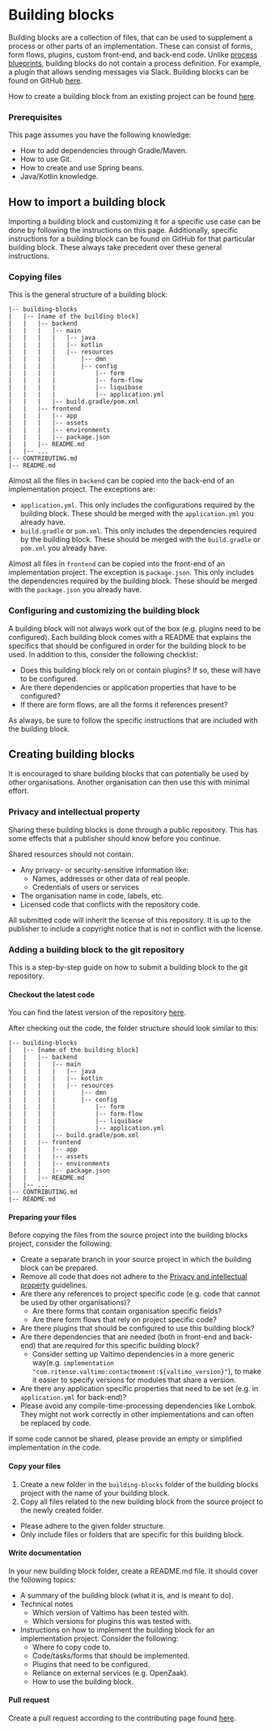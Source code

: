 # Building blocks

Building blocks are a collection of files, that can be used to supplement a process or other parts of an implementation.
These can consist of forms, form flows, plugins, custom front-end, and back-end code. Unlike [process blueprints](blueprints.md),
building blocks do not contain a process definition. For example, a plugin that allows sending messages via Slack.
Building blocks can be found on GitHub [here](https://github.com/generiekzaakafhandelcomponent/Bouwblokken).

How to create a building block from an existing project can be found [here](#creating-building-blocks).

### Prerequisites

This page assumes you have the following knowledge:
* How to add dependencies through Gradle/Maven.
* How to use Git.
* How to create and use Spring beans.
* Java/Kotlin knowledge.

## How to import a building block

Importing a building block and customizing it for a specific use case can be done by following the instructions on
this page. Additionally, specific instructions for a building block can be found on GitHub for that particular building 
block. These always take precedent over these general instructions.

### Copying files

This is the general structure of a building block:

```
|-- building-blocks
|   |-- [name of the building block]
|   |   |-- backend
|   |   |   |-- main
|   |   |   |   |-- java
|   |   |   |   |-- kotlin
|   |   |   |   |-- resources
|   |   |   |       |-- dmn
|   |   |   |       |-- config
|   |   |   |           |-- form
|   |   |   |           |-- form-flow
|   |   |   |           |-- liquibase
|   |   |   |           |-- application.yml
|   |   |   |-- build.gradle/pom.xml
|   |   |-- frontend
|   |   |   |-- app
|   |   |   |-- assets
|   |   |   |-- environments
|   |   |   |-- package.json
|   |   |-- README.md
|   |-- ...
|-- CONTRIBUTING.md
|-- README.md
```

Almost all the files in `backend` can be copied into the back-end of an implementation project. The exceptions are:

* `application.yml`. This only includes the configurations required by the building block. These should be merged
  with the `application.yml` you already have.
* `build.gradle` or `pom.xml`. This only includes the dependencies required by the building block. These should be
  merged with the `build.gradle` or `pom.xml` you already have.

Almost all files in `frontend` can be copied into the front-end of an implementation project. The exception is
`package.json`. This only includes the dependencies required by the building block. These should be merged with
the `package.json` you already have.

### Configuring and customizing the building block

A building block will not always work out of the box (e.g. plugins need to be configured).
Each building block comes with a README that explains the specifics that should be configured in order for the
building block to be used. In addition to this, consider the following checklist:

* Does this building block rely on or contain plugins? If so, these will have to be configured.
* Are there dependencies or application properties that have to be configured?
* If there are form flows, are all the forms it references present?

As always, be sure to follow the specific instructions that are included with the building block.

## Creating building blocks
It is encouraged to share building blocks that can potentially be used by other organisations. Another organisation can
then use this with minimal effort.

### Privacy and intellectual property
Sharing these building blocks is done through a public repository. This has some effects that a publisher should know before
you continue.

Shared resources should not contain:
* Any privacy- or security-sensitive information like:
    * Names, addresses or other data of real people.
    * Credentials of users or services
* The organisation name in code, labels, etc.
* Licensed code that conflicts with the repository code.

All submitted code will inherit the license of this repository. It is up to the publisher to include a copyright notice
that is not in conflict with the license.

### Adding a building block to the git repository
This is a step-by-step guide on how to submit a building block to the git repository.

#### Checkout the latest code
You can find the latest version of the repository [here](https://github.com/generiekzaakafhandelcomponent/Bouwblokken).

After checking out the code, the folder structure should look similar to this:
```
|-- building-blocks
|   |-- [name of the building block]
|   |   |-- backend
|   |   |   |-- main
|   |   |   |   |-- java
|   |   |   |   |-- kotlin
|   |   |   |   |-- resources
|   |   |   |       |-- dmn
|   |   |   |       |-- config
|   |   |   |           |-- form
|   |   |   |           |-- form-flow
|   |   |   |           |-- liquibase
|   |   |   |           |-- application.yml
|   |   |   |-- build.gradle/pom.xml
|   |   |-- frontend
|   |   |   |-- app
|   |   |   |-- assets
|   |   |   |-- environments
|   |   |   |-- package.json
|   |   |-- README.md
|   |-- ...
|-- CONTRIBUTING.md
|-- README.md
```

#### Preparing your files
Before copying the files from the source project into the building blocks project, consider the following:
- Create a separate branch in your source project in which the building block can be prepared.
- Remove all code that does not adhere to the [Privacy and intellectual property](#privacy-and-intellectual-property)
  guidelines.
- Are there any references to project specific code (e.g. code that cannot be used by other organisations)?
    - Are there forms that contain organisation specific fields?
    - Are there form flows that rely on project specific code?
- Are there plugins that should be configured to use this building block?
- Are there dependencies that are needed (both in front-end and back-end) that are required for this specific building
  block?
    - Consider setting up Valtimo dependencies in a more generic way(e.g.
      `implementation "com.ritense.valtimo:contactmoment:${valtimo_version}"`), to make it easier to specify versions for
      modules that share a version.
- Are there any application specific properties that need to be set (e.g. in `application.yml` for back-end)?
- Please avoid any compile-time-processing dependencies like Lombok. They might not work correctly in other
  implementations and can often be replaced by code.

If some code cannot be shared, please provide an empty or simplified implementation in the code.

#### Copy your files
1. Create a new folder in the `building-blocks` folder of the building blocks project with the name of your building
  block.
2. Copy all files related to the new building block from the source project to the newly created folder.
* Please adhere to the given folder structure.
* Only include files or folders that are specific for this building block.

#### Write documentation
In your new building block folder, create a README.md file. It should cover the following topics:
* A summary of the building block (what it is, and is meant to do).
* Technical notes
    * Which version of Valtimo has been tested with.
    * Which versions for plugins this was tested with.
* Instructions on how to implement the building block for an implementation project. Consider the following:
    * Where to copy code to.
    * Code/tasks/forms that should be implemented.
    * Plugins that need to be configured.
    * Reliance on external services (e.g. OpenZaak).
    * How to use the building block.

#### Pull request
Create a pull request according to the contributing page found [here](https://github.com/generiekzaakafhandelcomponent/Bouwblokken/blob/main/CONTRIBUTING.md).
